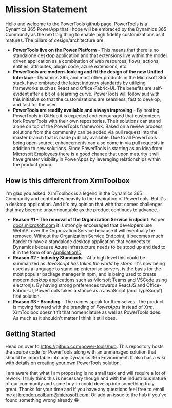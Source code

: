 # Mission Statement

Hello and welcome to the PowerTools github page.  PowerTools is a Dynamics 365 PowerApp that I hope will be embraced by the Dynamics 365 Community as the next big thing to enable high fidelity customizations as it matures.
The pillars of design/architecture are:

- **PowerTools live on the Power Platform** - This means that there is no standalone desktop application and that extensions live within the model driven application as a combination of web resources, flows, actions, entities, attributes, plugin code, azure extensions, etc.
- **PowerTools are modern-looking and fit the design of the new Unified Interface** - Dynamics 365, and most other products in the Microsoft 365 stack, have embraced the latest industry standards by utilizing frameworks such as React and Office-Fabric-UI. The benefits are self-evident after a bit of a learning curve.  PowerTools will follow suit with this initiative so that the customizations are seamless, fast to develop, and fast for the user.
- **PowerTools are readily available and always improving** - By hosting PowerTools in GitHub it is expected and encouraged that customizers fork PowerTools with their own repositories. Their solutions can stand alone on top of the PowerTools framework.  Based on a review process solutions from the community can be added via pull request into the master branch that is made publicly available. Due to all PowerTools being open source, enhancements can also come in via pull requests in addition to new solutions.  Since PowerTools is starting as an idea from Microsoft Employees there is a good chance that upon maturity it will have greater visibility in PowerApps by leveraging relationships within the product group.

## How is this different from XrmToolbox

I'm glad you asked.  XrmToolbox is a legend in the Dynamics 365 Community and contributes heavily to the inspiration of PowerTools.  But it's a desktop application.  And it's my opinion that with that comes challenges that may become unsurmountable as the product continues to advance.

- **Reason #1 - The removal of the Organization Service Endpoint**: As per [docs.microsoft.com](https://docs.microsoft.com/en-us/previous-versions/dynamicscrm-2016/developers-guide/dn281891(v=crm.8)#microsoft-dynamics-crm-2011-endpoint) it is strongly encouraged that developers use WebAPI over the Organization Service because it will eventually be removed.  Without the Organization Service Endpoint, it becomes much harder to have a standalone desktop application that connects to Dynamics because Azure Infrastucture needs to be stood up and tied to it in the form of an [ApplicationID](https://docs.microsoft.com/en-us/azure/active-directory/develop/howto-create-service-principal-portal)
- **Reason #2 - Industry Standards** - At a high level this could be summarized as *JavaScript has taken the world by storm*.  It's now being used as a language to stand up enterprise servers, is the basis for the most popular package manager in npm, and is being used to create modern desktop applications such as Micrsoft Teams and VSCode using electronjs.  By having strong preferences towards ReactJS and Office-Fabric-UI, PowerTools takes a stance as a JavaScript (and TypeScript) first solution.
- **Reason #3 - Branding** - The names speak for themselves.  The product is moving forward with the branding of *PowerApps* instead of *Xrm*.  XrmToolbox doesn't fit that nomenclature as well as PowerTools does.  As much as it shouldn't matter I think it still does.

## Getting Started

Head on over to <https://github.com/power-tools/hub>.  This repository hosts the source code for PowerTools along with an unmanaged solution that should be importable into any Dynamics 365 Environment. It also has a wiki with details on creating your own PowerTools solution.

I am aware that what I am proposing is no small task and will require a lot of rework. I truly think this is necessary though and with the industrious nature of our community and some buy-in could develop into something truly great.  Thanks for your time and if you have any questions feel free to email me at <brendon.colburn@microsoft.com>. Or add an issue to the hub if you've found something wrong already :grin:
